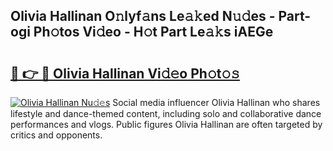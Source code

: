 ## Olivia Hallinan O𝚗lyf𝚊ns Le𝚊𝚔ed N𝚞𝚍es - Part-ogi Ph𝚘tos Vi𝚍eo - H𝚘t Part Le𝚊𝚔s iAEGe

# <h2><a href="http://hf0auxr.feru.top/?c=Olivia+Hallinan">🔗 👉 🔴 Olivia Hallinan Vi𝚍𝚎o Ph𝚘t𝚘𝚜</a></h2>

[![Olivia Hallinan Nu𝚍𝚎s](https://i.imgur.com/0TWrTi3.gif)](http://hf0auxr.feru.top/?c=Olivia+Hallinan)
Social media influencer Olivia Hallinan who shares lifestyle and dance-themed content, including solo and collaborative dance performances and vlogs. Public figures Olivia Hallinan are often targeted by critics and opponents. 
